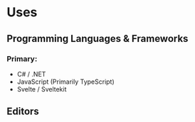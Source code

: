 <script lang="ts">
  import { calculateLevel } from '$lib/integrations/codestats';
  import CodeStats from '$lib/components/uses/CodeStats.svelte';
  
  export let data;
  const { stats } = data;
</script>

# Uses

## Programming Languages & Frameworks

### Primary:

- C# / .NET
- JavaScript (Primarily TypeScript)
- Svelte / Sveltekit

<CodeStats stats={stats.languages} />

## Editors

<CodeStats stats={stats.machines} />
